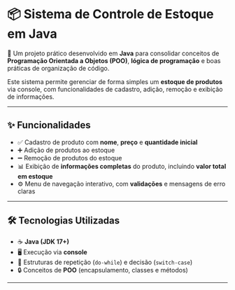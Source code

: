 # 📦 Sistema de Controle de Estoque em Java

🚀 Um projeto prático desenvolvido em **Java** para consolidar conceitos de **Programação Orientada a Objetos (POO)**, **lógica de programação** e boas práticas de organização de código.  

Este sistema permite gerenciar de forma simples um **estoque de produtos** via console, com funcionalidades de cadastro, adição, remoção e exibição de informações.

---

## ✨ Funcionalidades
- ✅ Cadastro de produto com **nome**, **preço** e **quantidade inicial**  
- ➕ Adição de produtos ao estoque  
- ➖ Remoção de produtos do estoque  
- 📊 Exibição de **informações completas** do produto, incluindo **valor total em estoque**  
- ⚙️ Menu de navegação interativo, com **validações** e mensagens de erro claras  

---

## 🛠️ Tecnologias Utilizadas
- ☕ **Java (JDK 17+)**  
- 🖥️ Execução via **console**  
- 🔄 Estruturas de repetição (`do-while`) e decisão (`switch-case`)  
- 🔒 Conceitos de **POO** (encapsulamento, classes e métodos)  

---
